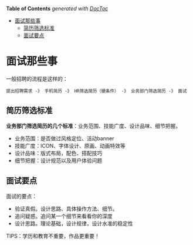<!-- START doctoc generated TOC please keep comment here to allow auto update -->
<!-- DON'T EDIT THIS SECTION, INSTEAD RE-RUN doctoc TO UPDATE -->
**Table of Contents**  *generated with [DocToc](https://github.com/thlorenz/doctoc)*

- [面试那些事](#%E9%9D%A2%E8%AF%95%E9%82%A3%E4%BA%9B%E4%BA%8B)
  - [简历筛选标准](#%E7%AE%80%E5%8E%86%E7%AD%9B%E9%80%89%E6%A0%87%E5%87%86)
  - [面试要点](#%E9%9D%A2%E8%AF%95%E8%A6%81%E7%82%B9)

<!-- END doctoc generated TOC please keep comment here to allow auto update -->

# 面试那些事

一般招聘的流程是这样的：

`提出招聘需求 -》 手机简历 -》 HR筛选简历（硬条件） -》 业务部门筛选简历 -》 面试`

## 简历筛选标准

**业务部门筛选简历的几个标准**：业务范围、技能广度、设计品味、细节把握。

- 业务范围：是否做过风格定位、活动banner
- 技能广度：ICON、字体设计、原画、动画特效等
- 设计品味：版式布局，配色、搭配技巧
- 细节把握：设计规范以及用户体验问题

## 面试要点

面试的要点：

- 验证真假。设计思路、具体操作方法、细节。
- 追问疑惑。追问某一个细节来看看你的深度
- 设计思路。理论基础，设计规律，设计水准的稳定性

TIPS：学历和教育不重要，作品更重要！